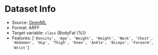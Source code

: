# Dataset Info
- Source: [OpenML](https://www.openml.org/search?type=data&sort=runs&status=active&qualities.NumberOfClasses=lte_1&id=560)
- Format: ARFF
- Target variable: `class` (BodyFat (%))
- Features: [`'Density', 'Age', 'Weight', 'Height', 'Neck', 'Chest', 'Abdomen', 'Hip', 'Thigh', 'Knee', 'Ankle', 'Biceps', 'Forearm', 'Wrist'`]
